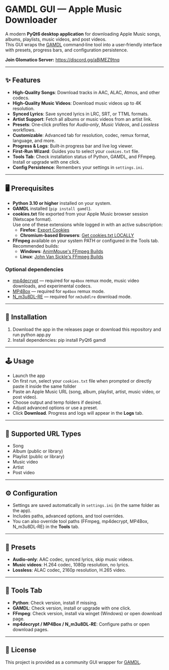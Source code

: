 # GAMDL GUI — Apple Music Downloader

A modern **PyQt6 desktop application** for downloading Apple Music songs, albums, playlists, music videos, and post videos.  
This GUI wraps the [GAMDL](https://github.com/glomatico/gamdl) command‑line tool into a user‑friendly interface with presets, progress bars, and configuration persistence.

**Join Glomatico Server:** <https://discord.gg/aBjMEZ9tnq>

---

## ✨ Features

- **High‑Quality Songs**: Download tracks in AAC, ALAC, Atmos, and other codecs.
- **High‑Quality Music Videos**: Download music videos up to 4K resolution.
- **Synced Lyrics**: Save synced lyrics in LRC, SRT, or TTML formats.
- **Artist Support**: Fetch all albums or music videos from an artist link.
- **Presets**: One‑click profiles for *Audio‑only*, *Music Videos*, and *Lossless* workflows.
- **Customizable**: Advanced tab for resolution, codec, remux format, language, and more.
- **Progress & Logs**: Built‑in progress bar and live log viewer.
- **First‑Run Wizard**: Guides you to select your `cookies.txt` file.
- **Tools Tab**: Check installation status of Python, GAMDL, and FFmpeg. Install or upgrade with one click.
- **Config Persistence**: Remembers your settings in `settings.ini`.

---

## 🖥️ Prerequisites

- **Python 3.10 or higher** installed on your system.
- **GAMDL** installed (`pip install gamdl`).
- **cookies.txt** file exported from your Apple Music browser session (Netscape format).  
  Use one of these extensions while logged in with an active subscription:
  - **Firefox**: [Export Cookies](https://addons.mozilla.org/addon/export-cookies-txt)
  - **Chromium‑based Browsers**: [Get cookies.txt LOCALLY](https://chromewebstore.google.com/detail/get-cookiestxt-locally/cclelndahbckbenkjhflpdbgdldlbecc)
- **FFmpeg** available on your system PATH or configured in the Tools tab.  
  Recommended builds:
  - **Windows**: [AnimMouse's FFmpeg Builds](https://github.com/AnimMouse/ffmpeg-stable-autobuild/releases)
  - **Linux**: [John Van Sickle's FFmpeg Builds](https://johnvansickle.com/ffmpeg/)

### Optional dependencies

- [mp4decrypt](https://www.bento4.com/downloads/) — required for `mp4box` remux mode, music video downloads, and experimental codecs.
- [MP4Box](https://gpac.io/downloads/gpac-nightly-builds/) — required for `mp4box` remux mode.
- [N_m3u8DL-RE](https://github.com/nilaoda/N_m3u8DL-RE/releases/latest) — required for `nm3u8dlre` download mode.

---

## 🚀 Installation

1. Download the app in the releases page or download this repository and run python app.py
2. Install dependencies: pip install PyQt6 gamdl

---

## 🕹️ Usage

- Launch the app
- On first run, select your `cookies.txt` file when prompted or directly paste it inside the same follder
- Paste an Apple Music URL (song, album, playlist, artist, music video, or post video).
- Choose output and temp folders if desired.
- Adjust advanced options or use a preset.
- Click **Download**. Progress and logs will appear in the **Logs** tab.

---

## 📂 Supported URL Types

- Song
- Album (public or library)
- Playlist (public or library)
- Music video
- Artist
- Post video

---

## ⚙️ Configuration

- Settings are saved automatically in `settings.ini` (in the same folder as the app).
- Includes paths, advanced options, and tool overrides.
- You can also override tool paths (FFmpeg, mp4decrypt, MP4Box, N_m3u8DL‑RE) in the **Tools** tab.

---

## 🧩 Presets

- **Audio‑only**: AAC codec, synced lyrics, skip music videos.
- **Music videos**: H.264 codec, 1080p resolution, no lyrics.
- **Lossless**: ALAC codec, 2160p resolution, H.265 video.

---

## 🔧 Tools Tab

- **Python**: Check version, install if missing.
- **GAMDL**: Check version, install or upgrade with one click.
- **FFmpeg**: Check version, install via winget (Windows) or open download page.
- **mp4decrypt / MP4Box / N_m3u8DL‑RE**: Configure paths or open download pages.

---

## 📜 License

This project is provided as a community GUI wrapper for [GAMDL](https://github.com/glomatico/gamdl).


